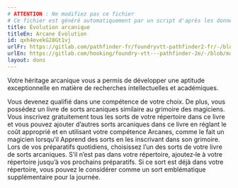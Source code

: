 ```yaml
---
# ATTENTION : Ne modifiez pas ce fichier
# Ce fichier est généré automatiquement par un script d'après les données du module Foundry VTT officiel et de sa traduction
title: Évolution arcanique
titleEn: Arcane Evolution
id: qxh4evekG28Gt1vj
urlFr: https://gitlab.com/pathfinder-fr/foundryvtt-pathfinder2-fr/-/blob/master/data/feats/qxh4evekG28Gt1vj.htm
urlEn: https://gitlab.com/hooking/foundry-vtt---pathfinder-2e/-/blob/master/packs/data/feats.db/arcane-evolution.json
layout: dons
---
```

Votre héritage arcanique vous a permis de développer une aptitude exceptionnelle en matière de recherches intellectuelles et académiques.

Vous devenez qualifié dans une compétence de votre choix. De plus, vous possédez un livre de sorts arcaniques similaire au grimoire des magiciens. Vous inscrivez gratuitement tous les sorts de votre répertoire dans ce livre et vous pouvez ajouter d’autres sorts arcaniques dans ce livre en réglant le coût approprié et en utilisant votre compétence Arcanes, comme le fait un magicien lorsqu’il Apprend des sorts en les inscrivant dans son grimoire. Lors de vos préparatifs quotidiens, choisissez l’un des sorts de votre livre de sorts arcaniques. S’il n’est pas dans votre répertoire, ajoutez‑le à votre répertoire jusqu’à vos prochains préparatifs. Si ce sort est déjà dans votre répertoire, vous pouvez le considérer comme un sort emblématique supplémentaire pour la journée.
